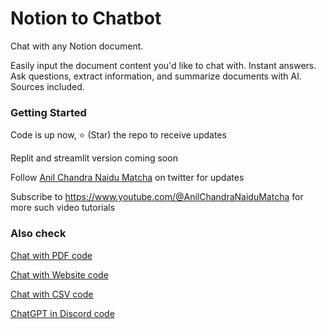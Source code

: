 # Notion to Chatbot

Chat with any Notion document. 

Easily input the document content you'd like to chat with. Instant answers. Ask questions, extract information, and summarize documents with AI. Sources included.

### Getting Started

Code is up now, ⭐ (Star) the repo to receive updates

Replit and streamlit version coming soon

Follow [Anil Chandra Naidu Matcha](https://twitter.com/matchaman11) on twitter for updates

Subscribe to https://www.youtube.com/@AnilChandraNaiduMatcha for more such video tutorials

### Also check

[Chat with PDF code](https://github.com/Anil-matcha/ChatPDF)

[Chat with Website code](https://github.com/Anil-matcha/Website-to-Chatbot)

[Chat with CSV code](https://github.com/Anil-matcha/Chat-With-Excel)

[ChatGPT in Discord code](https://github.com/Anil-matcha/DiscordGPT)
